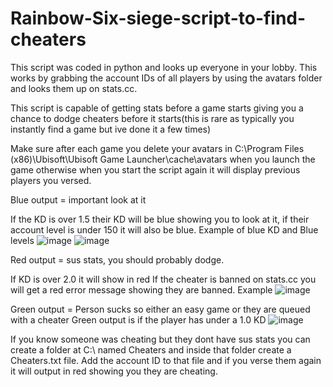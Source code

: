 # Rainbow-Six-siege-script-to-find-cheaters
This script was coded in python and looks up everyone in your lobby. This works by grabbing the account IDs of all players by using the avatars folder and looks them up on stats.cc.

This script is capable of getting stats before a game starts giving you a chance to dodge cheaters before it starts(this is rare as typically you instantly find a game but ive done it a few times)

Make sure after each game you delete your avatars in C:\Program Files (x86)\Ubisoft\Ubisoft Game Launcher\cache\avatars when you launch the game otherwise when you start the script again it will display previous players you versed.




Blue output = important look at it

If the KD is over 1.5 their KD will be blue showing you to look at it, if their account level is under 150 it will also be blue.
Example of blue KD and Blue levels
![image](https://github.com/jordan01236/Rainbow-Six-siege-script-to-find-cheaters/assets/120287007/9df0444f-ba4f-44e3-ab76-f7b67a3cb132)
![image](https://github.com/jordan01236/Rainbow-Six-siege-script-to-find-cheaters/assets/120287007/b200fab9-299e-4e09-9b6f-a8f4118c8aa2)

Red output = sus stats, you should probably dodge.

If KD is over 2.0 it will show in red
If the cheater is banned on stats.cc you will get a red error message showing they are banned.
Example
![image](https://github.com/jordan01236/Rainbow-Six-siege-script-to-find-cheaters/assets/120287007/f975a3f2-38f1-49d6-8273-d4facc52647e)

Green output = Person sucks so either an easy game or they are queued with a cheater
Green output is if the player has under a 1.0 KD
![image](https://github.com/jordan01236/Rainbow-Six-siege-script-to-find-cheaters/assets/120287007/b1d7ff9a-2d6e-4b3d-b05b-eac8dccf4985)


If you know someone was cheating but they dont have sus stats you can create a folder at C:\ named Cheaters and inside that folder create a Cheaters.txt file. Add the account ID to that file and if you verse them again it will output in red showing you they are cheating.


